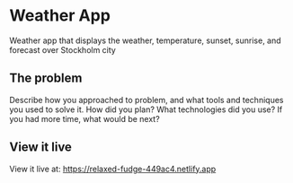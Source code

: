# Weather App

Weather app that displays the weather, temperature, sunset, sunrise, and forecast over Stockholm city

## The problem

Describe how you approached to problem, and what tools and techniques you used to solve it. How did you plan? What technologies did you use? If you had more time, what would be next?

## View it live

View it live at: https://relaxed-fudge-449ac4.netlify.app
